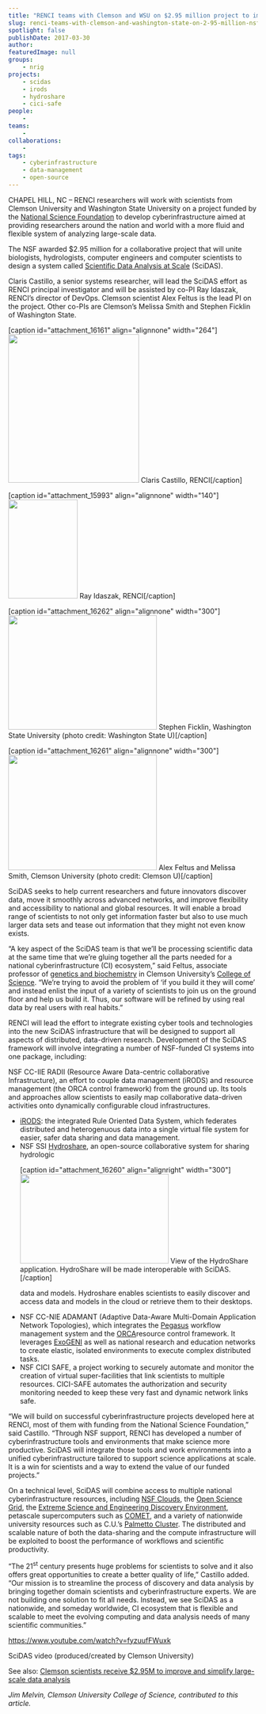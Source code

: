 ```yaml
---
title: "RENCI teams with Clemson and WSU on $2.95 million project to improve and simplify large-scale data analysis"
slug: renci-teams-with-clemson-and-washington-state-on-2-95-million-nsf-project-to-improve-and-simplify-large-scale-data-analysis
spotlight: false
publishDate: 2017-03-30
author: 
featuredImage: null
groups:
    - nrig
projects:
    - scidas
    - irods
    - hydroshare
    - cici-safe
people:
    - 
teams: 
    - 
collaborations:
    - 
tags:
    - cyberinfrastructure
    - data-management
    - open-source
---
```

CHAPEL HILL, NC – RENCI researchers will work with scientists from Clemson University and Washington State University on a project funded by the <a href="https://www.nsf.gov/">National Science Foundation</a> to develop cyberinfrastructure aimed at providing researchers around the nation and world with a more fluid and flexible system of analyzing large-scale data.

The NSF awarded $2.95 million for a collaborative project that will unite biologists, hydrologists, computer engineers and computer scientists to design a system called <a href="https://www.nsf.gov/awardsearch/showAward?AWD_ID=1659300&amp;HistoricalAwards=false">Scientific Data Analysis at Scale</a> (SciDAS).<!--more-->

Claris Castillo, a senior systems researcher, will lead the SciDAS effort as RENCI principal investigator and will be assisted by co-PI Ray Idaszak, RENCI’s director of DevOps. Clemson scientist Alex Feltus is the lead PI on the project. Other co-PIs are Clemson’s Melissa Smith and Stephen Ficklin of Washington State.
<div class="pi-news-images">

[caption id="attachment_16161" align="alignnone" width="264"]<a href="http://renci.org/wp-content/uploads/2017/02/ClarisCastillo2-copy-2.png"><img class="wp-image-16161 size-medium" src="http://renci.org/wp-content/uploads/2017/02/ClarisCastillo2-copy-2-264x300.png" alt="" width="264" height="300" /></a> Claris Castillo, RENCI[/caption]

[caption id="attachment_15993" align="alignnone" width="140"]<a href="http://renci.org/wp-content/uploads/2017/01/ray-idaszak-b.jpg"><img class="wp-image-15993 size-full" src="http://renci.org/wp-content/uploads/2017/01/ray-idaszak-b.jpg" alt="" width="140" height="200" /></a> Ray Idaszak, RENCI[/caption]

[caption id="attachment_16262" align="alignnone" width="300"]<a href="http://renci.org/wp-content/uploads/2017/03/ficklin.jpg"><img class="wp-image-16262 size-medium" src="http://renci.org/wp-content/uploads/2017/03/ficklin-300x231.jpg" alt="" width="300" height="231" /></a> Stephen Ficklin, Washington State University (photo credit: Washington State U)[/caption]

[caption id="attachment_16261" align="alignnone" width="300"]<a href="http://renci.org/wp-content/uploads/2017/03/alex-melissa_lead.jpg"><img class="wp-image-16261 size-medium" src="http://renci.org/wp-content/uploads/2017/03/alex-melissa_lead-300x233.jpg" alt="" width="300" height="233" /></a> Alex Feltus and Melissa Smith, Clemson University (photo credit: Clemson U)[/caption]

</div>
SciDAS seeks to help current researchers and future innovators discover data, move it smoothly across advanced networks, and improve flexibility and accessibility to national and global resources. It will enable a broad range of scientists to not only get information faster but also to use much larger data sets and tease out information that they might not even know exists.

“A key aspect of the SciDAS team is that we’ll be processing scientific data at the same time that we’re gluing together all the parts needed for a national cyberinfrastructure (CI) ecosystem,” said Feltus, associate professor of <a href="https://www.clemson.edu/science/departments/genetics-biochemistry/">genetics and biochemistry</a> in Clemson University’s <a href="https://www.clemson.edu/science/">College of Science</a>. “We’re trying to avoid the problem of ‘if you build it they will come’ and instead enlist the input of a variety of scientists to join us on the ground floor and help us build it. Thus, our software will be refined by using real data by real users with real habits.”

RENCI will lead the effort to integrate existing cyber tools and technologies into the new SciDAS infrastructure that will be designed to support all aspects of distributed, data-driven research. Development of the SciDAS framework will involve integrating a number of NSF-funded CI systems into one package, including:

NSF CC-IIE RADII (Resource Aware Data-centric collaborative Infrastructure), an effort to couple data management (iRODS) and resource management (the ORCA control framework) from the ground up. Its tools and approaches allow scientists to easily map collaborative data-driven activities onto dynamically configurable cloud infrastructures.
<ul>
 	<li><a href="http://www.irods.org/">iRODS</a>: the integrated Rule Oriented Data System, which federates distributed and heterogenuous data into a single virtual file system for easier, safer data sharing and data management.</li>
 	<li>NSF SSI <a href="https://www.hydroshare.org/">Hydroshare</a>, an open-source collaborative system for sharing hydrologic

[caption id="attachment_16260" align="alignright" width="300"]<a href="http://renci.org/wp-content/uploads/2017/03/hydroshare_hydrology_01.png"><img class="wp-image-16260 size-medium" src="http://renci.org/wp-content/uploads/2017/03/hydroshare_hydrology_01-300x181.png" alt="" width="300" height="181" /></a> View of the HydroShare application. HydroShare will be made interoperable with SciDAS.[/caption]

data and models. Hydroshare enables scientists to easily discover and access data and models in the cloud or retrieve them to their desktops.</li>
 	<li>NSF CC-NIE ADAMANT (Adaptive Data-Aware Multi-Domain Application Network Topologies), which integrates the <a href="https://pegasus.isi.edu/">Pegasus</a> workflow management system and the <a href="https://geni-orca.renci.org/trac/wiki/orca-introduction">ORCA</a>resource control framework. It leverages <a href="http://www.exogeni.net/">ExoGENI</a> as well as national research and education networks to create elastic, isolated environments to execute complex distributed tasks.</li>
 	<li>NSF CICI SAFE, a project working to securely automate and monitor the creation of virtual super-facilities that link scientists to multiple resources. CICI-SAFE automates the authorization and security monitoring needed to keep these very fast and dynamic network links safe.</li>
</ul>
“We will build on successful cyberinfrastructure projects developed here at RENCI, most of them with funding from the National Science Foundation,” said Castillo. “Through NSF support, RENCI has developed a number of cyberinfrastructure tools and environments that make science more productive. SciDAS will integrate those tools and work environments into a unified cyberinfrastructure tailored to support science applications at scale. It is a win for scientists and a way to extend the value of our funded projects.”

On a technical level, SciDAS will combine access to multiple national cyberinfrastructure resources, including <a href="https://nsf.gov/news/news_summ.jsp?cntn_id=132377">NSF Clouds</a>, the <a href="https://www.opensciencegrid.org/">Open Science Grid</a>, the <a href="https://www.xsede.org/">Extreme Science and Engineering Discovery Environment</a>, petascale supercomputers such as <a href="http://www.sdsc.edu/support/user_guides/comet.html">COMET</a>, and a variety of nationwide university resources such as C.U.’s <a href="https://www.palmetto.clemson.edu/palmetto/">Palmetto Cluster</a>. The distributed and scalable nature of both the data-sharing and the compute infrastructure will be exploited to boost the performance of workflows and scientific productivity.

“The 21<sup>st</sup> century presents huge problems for scientists to solve and it also offers great opportunities to create a better quality of life,” Castillo added. “Our mission is to streamline the process of discovery and data analysis by bringing together domain scientists and cyberinfrastructure experts. We are not building one solution to fit all needs. Instead, we see SciDAS as a nationwide, and someday worldwide, CI ecosystem that is flexible and scalable to meet the evolving computing and data analysis needs of many scientific communities.”

https://www.youtube.com/watch?v=fyzuufFWuxk

SciDAS video (produced/created by Clemson University)

See also: <a href="http://newsstand.clemson.edu/mediarelations/clemson-scientists-receive-2-95m-to-improve-and-simplify-large-scale-data-analysis/">Clemson scientists receive $2.95M to improve and simplify large-scale data analysis</a>

<em>Jim Melvin, Clemson University College of Science, contributed to this article.</em>
<h1 class="with_description"></h1>
